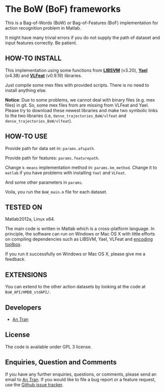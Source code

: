 The BoW (BoF) frameworks
========================

This is a Bag-of-Words (BoW) or Bag-of-Features (BoF) implementation for action recognition problem in Matlab.

It might have many trivial errors if you do not supply the path of dataset and input features correctly. Be patient.

HOW-TO INSTALL
--------------

This implementation using some functions from **[LIBSVM](https://www.csie.ntu.edu.tw/~cjlin/libsvm/)** (v3.20), **[Yael](https://gforge.inria.fr/projects/yael/)** (v4.38) and **[VLFeat](http://www.vlfeat.org/)** (v0.9.19) libraries.

Just compile some mex files with provided scripts. There is no need to install anything else.

**Notice**: Due to some problems, we cannot deal with binary files (e.g. mex files) in git. So, some mex files from are missing from VLFeat and Yael. 
Please try to download these newest libraries and make two symbolic links to the two libraries (i.e, `dense_trajectories_BoW/vlfeat` and `dense_trajectories_BoW/vlfeat`). 

HOW-TO USE
----------

Provide path for data set in: `params.afspath`.

Provide path for features: `params.featurepath`.

Change `k-means` implementation method in: `params.km_method`. Change it to `matlab` if you have problems with installing `Yael` and `VLFeat`.

And some other parameters in `params`.

Voila, you run the `BoW_main.m` file for each dataset.

TESTED ON
---------

Matlab2012a, Linux x64.

The main code is written in Matlab which is a cross-platform language. In principle, the software can run on Windows or Mac OS X with little efforts on compiling dependencies such as LIBSVM, Yael, VLFeat and [encoding toolbox](https://github.com/antran89/BoW_frameworks/tree/master/dense_trajectories_BoW/ACCV2012_Encodeing).

If you run it successfully on Windows or Mac OS X, please give me a feedback.

EXTENSIONS
-------------

You can extend to the other action datasets by looking at the code at `BoW_API/HMDB_stdAPI/`.

Developers
----------

* [An Tran](http://antran89.github.io/)

License
-------

The code is available under GPL 3 license.

Enquiries, Question and Comments
--------------------------------

If you have any further enquiries, questions, or comments, please send an email
to [An Tran](tranlaman@gmail.com). If you would like to file a bug report or a feature request, use the  [Github issue tracker](https://github.com/howtobeahacker/BoW_frameworks/issues).
